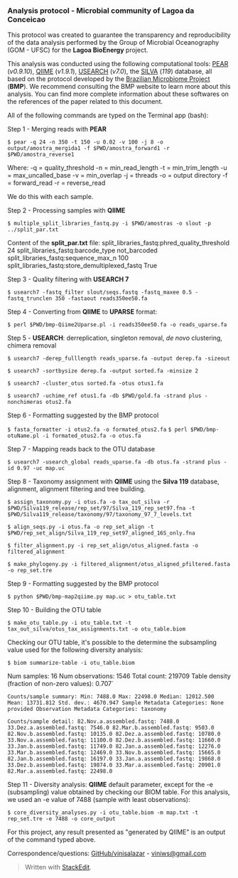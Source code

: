 

### Analysis protocol - Microbial community of Lagoa da Conceicao ###

This protocol was created to guarantee the transparency and reproducibility of the data analysis performed by the Group of Microbial Oceanography (GOM - UFSC) for the **Lagoa BioEnergy** project.

This analysis was conducted using the following computational tools: [PEAR](http://www.exelixis-lab.org/pear) (*v0.9.10*), [QIIME](http://qiime.org/) (*v1.9.1*), [USEARCH](http://www.drive5.com/usearch/) (*v7.0*), the [SILVA](https://www.arb-silva.de/) (*119*) database, all based on the protocol developed by the [Brazilian Microbiome Project](http://www.brmicrobiome.org/#!16s-profiling-pipeline-illumina/czxl) (**BMP**). We recommend consulting the BMP website to learn more about this analysis. You can find more complete information about these softwares on the references of the paper related to this document.

All of the following commands are typed on the Terminal app (bash):

Step 1 - Merging reads with **PEAR**

`$ pear -q 24 -n 350 -t 150 -u 0.02 -v 100 -j 8 -o output/amostra_mergida1 -f $PWD/amostra_forward1 -r $PWD/amostra_reverse1`

Where: 
-q = quality_threshold
-n = min_read_length
-t = min_trim_length
-u = max_uncalled_base
-v = min_overlap
-j = threads
-o = output directory
-f = forward_read
-r = reverse_read

We do this with each sample.

Step 2 - Processing samples with **QIIME**

`$ multiple_split_libraries_fastq.py -i $PWD/amostras -o slout -p ../split_par.txt`

Content of the **split_par.txt** file:
split_libraries_fastq:phred_quality_threshold	24
split_libraries_fastq:barcode_type	not_barcoded
split_libraries_fastq:sequence_max_n	100
split_libraries_fastq:store_demultiplexed_fastq	True

Step 3 - Quality filtering with **USEARCH 7**

`$ usearch7 -fastq_filter slout/seqs.fastq -fastq_maxee 0.5 -fastq_trunclen 350 -fastaout reads350ee50.fa`

Step 4 - Converting from **QIIME** to **UPARSE** format:

`$ perl $PWD/bmp-Qiime2Uparse.pl -i reads350ee50.fa -o reads_uparse.fa`

Step 5 - **USEARCH**: derreplication, singleton removal, *de novo* clustering, chimera removal

`$ usearch7 -derep_fulllength reads_uparse.fa -output derep.fa -sizeout`

`$ usearch7 -sortbysize derep.fa -output sorted.fa -minsize 2`

`$ usearch7 -cluster_otus sorted.fa -otus otus1.fa`

`$ usearch7 -uchime_ref otus1.fa -db $PWD/gold.fa -strand plus -nonchimeras otus2.fa`

Step 6 - Formatting suggested by the BMP protocol

`$ fasta_formatter -i otus2.fa -o formated_otus2.fa`
`$ perl $PWD/bmp-otuName.pl -i formated_otus2.fa -o otus.fa`

Step 7 - Mapping reads back to the OTU database

`$ usearch7 -usearch_global reads_uparse.fa -db otus.fa -strand plus -id 0.97 -uc map.uc`

Step 8 - Taxonomy assignment with **QIIME** using the **Silva 119** database, alignment, alignment filtering and tree building.

`$ assign_taxonomy.py -i otus.fa -o tax_out_silva -r $PWD/Silva119_release/rep_set/97/Silva_119_rep_set97.fna -t $PWD/Silva119_release/taxonomy/97/taxonomy_97_7_levels.txt`

`$ align_seqs.py -i otus.fa -o rep_set_align -t $PWD/rep_set_align/Silva_119_rep_set97_aligned_16S_only.fna`

`$ filter_alignment.py -i rep_set_align/otus_aligned.fasta -o filtered_alignment`

`$ make_phylogeny.py -i filtered_alignment/otus_aligned_pfiltered.fasta -o rep_set.tre`

Step 9 - Formatting suggested by the BMP protocol

`$ python $PWD/bmp-map2qiime.py map.uc > otu_table.txt`

Step 10 - Building the OTU table

`$ make_otu_table.py -i otu_table.txt -t tax_out_silva/otus_tax_assignments.txt -o otu_table.biom`

Checking our OTU table, it's possible to the determine the subsampling value used for the following diversity analysis:

`$ biom summarize-table -i otu_table.biom`

Num samples: 16
Num observations: 1546
Total count: 219709
Table density (fraction of non-zero values): 0.707`

`Counts/sample summary:
 Min: 7488.0
 Max: 22498.0
 Median: 12012.500
 Mean: 13731.812
 Std. dev.: 4670.947
 Sample Metadata Categories: None provided
 Observation Metadata Categories: taxonomy`

`Counts/sample detail:
82.Nov.a.assembled.fastq: 7488.0
33.Dez.a.assembled.fastq: 7546.0
82.Mar.b.assembled.fastq: 9503.0
82.Nov.b.assembled.fastq: 10135.0
82.Dez.a.assembled.fastq: 10780.0
33.Nov.a.assembled.fastq: 11100.0
82.Dez.b.assembled.fastq: 11660.0
33.Jan.b.assembled.fastq: 11749.0
82.Jan.a.assembled.fastq: 12276.0
33.Mar.b.assembled.fastq: 12469.0
33.Nov.b.assembled.fastq: 15665.0
82.Jan.b.assembled.fastq: 16197.0
33.Jan.a.assembled.fastq: 19868.0
33.Dez.b.assembled.fastq: 19874.0
33.Mar.a.assembled.fastq: 20901.0
82.Mar.a.assembled.fastq: 22498.0`

Step 11 - Diversity analysis: **QIIME** default parameter, except for the -e (subsampling) value obtained by checking our BIOM table. For this analysis, we used an -e value of 7488 (sample with least observations):

`$ core_diversity_analyses.py -i otu_table.biom -m map.txt -t rep_set.tre -e 7488 -o core_output`

For this project, any result presented as "generated by QIIME" is an output of the command typed above.

Correspondence/questions: [GitHub/vinisalazar](https://github.com/vinisalazar) - viniws@gmail.com


> Written with [StackEdit](https://stackedit.io/).
